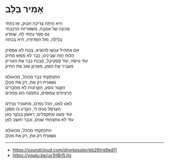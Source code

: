 # אָמִיר בַּלֵּב

הִיא הָיְתָה צְרִיכָה חִבּוּק, אָז נָתַתִּי\
מְכוֹנָה שֶׁל אַהֲבָה, מִשְּׁאֵרִיּוֹת הַרְכָּבָתִי\
גַּם סֵפֶר נָתַתִּי לָהּ, שֶׁתֵּדַע\
בַּלַּיְלָה, מוּל הַמְּדוּרָה, הִיא בָּכְתָה\
\
אִם אַתְחִיל עַכְשָׁו לְהוֹצִיא, בֶּטַח לֹא אַפְסִיק\
הַלּוּחַ הַזֶּה שֶׁבֵּינֵינוּ, כְּבָר לֹא מַמָּשׁ מָחִיק\
עוֹד טִיסָה, עוֹד פֶסְטִיבָל, הֲבָנַת כְּבָר אֶת הַטְּרִיק\
מַעֲבִיר אֶת הַזְּמַן, מְאַרְגֵּן שׁוּב אֶת הַתִּיק\
\
הִתְנַתַּקְתִּי כְּבָר מֵהַכֹּל, מֵהָעוֹלָם\
נִשְׁאֶרֶת רַק אַתְּ, רַק אֶת מִכֻּלָּן\
הַקַּטָּר נוֹסֵעַ, הַקְּרוֹנוֹת לֹא מְחֻבָּרִים\
הָרְצִיפִים עֲמוּסִים, בַּתַּחֲנָה הֵם מְחַכִּים\
\
לְאַט לְאַט, הַכֹּל נִפְרָם, מִתְעוֹרֵר וְנִרְדָּם\
הָעַרְסָל נָעִים לִי, הַקֶּרַע בּוֹ מְסֻכָּן\
עוֹד מְעַט מִתְקַפְּלִים, רִאשׁוֹן בַּבֹּקֶר כָּאן\
עוֹד לֹא צִחְצַחְתִּי שִׁנַּיִם, וּכְבָר חוֹשֵׁב לְאָן\
\
הִתְנַתַּקְתִּי מֵהַכֹּל, מֵהָעוֹלָם\
נִשְׁאֶרֶת רַק אַתְּ, רַק אֶת מִכֻּלָּן

---
- https://soundcloud.com/drorkessler/eb26trg9ed11
- https://youtu.be/ux1HBrfLjIg

